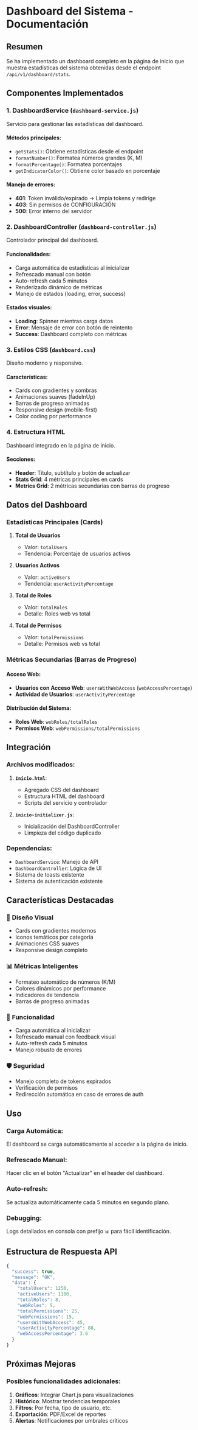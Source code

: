 # Dashboard del Sistema - Documentación

## Resumen
Se ha implementado un dashboard completo en la página de inicio que muestra estadísticas del sistema obtenidas desde el endpoint `/api/v1/dashboard/stats`.

## Componentes Implementados

### 1. **DashboardService** (`dashboard-service.js`)
Servicio para gestionar las estadísticas del dashboard.

#### Métodos principales:
- `getStats()`: Obtiene estadísticas desde el endpoint
- `formatNumber()`: Formatea números grandes (K, M)
- `formatPercentage()`: Formatea porcentajes
- `getIndicatorColor()`: Obtiene color basado en porcentaje

#### Manejo de errores:
- **401**: Token inválido/expirado → Limpia tokens y redirige
- **403**: Sin permisos de CONFIGURACIÓN
- **500**: Error interno del servidor

### 2. **DashboardController** (`dashboard-controller.js`)
Controlador principal del dashboard.

#### Funcionalidades:
- Carga automática de estadísticas al inicializar
- Refrescado manual con botón
- Auto-refresh cada 5 minutos
- Renderizado dinámico de métricas
- Manejo de estados (loading, error, success)

#### Estados visuales:
- **Loading**: Spinner mientras carga datos
- **Error**: Mensaje de error con botón de reintento
- **Success**: Dashboard completo con métricas

### 3. **Estilos CSS** (`dashboard.css`)
Diseño moderno y responsivo.

#### Características:
- Cards con gradientes y sombras
- Animaciones suaves (fadeInUp)
- Barras de progreso animadas
- Responsive design (mobile-first)
- Color coding por performance

### 4. **Estructura HTML**
Dashboard integrado en la página de inicio.

#### Secciones:
- **Header**: Título, subtítulo y botón de actualizar
- **Stats Grid**: 4 métricas principales en cards
- **Metrics Grid**: 2 métricas secundarias con barras de progreso

## Datos del Dashboard

### Estadísticas Principales (Cards)
1. **Total de Usuarios**
   - Valor: `totalUsers`
   - Tendencia: Porcentaje de usuarios activos

2. **Usuarios Activos**
   - Valor: `activeUsers`
   - Tendencia: `userActivityPercentage`

3. **Total de Roles**
   - Valor: `totalRoles`
   - Detalle: Roles web vs total

4. **Total de Permisos**
   - Valor: `totalPermissions`
   - Detalle: Permisos web vs total

### Métricas Secundarias (Barras de Progreso)

#### Acceso Web:
- **Usuarios con Acceso Web**: `usersWithWebAccess` (`webAccessPercentage`)
- **Actividad de Usuarios**: `userActivityPercentage`

#### Distribución del Sistema:
- **Roles Web**: `webRoles/totalRoles`
- **Permisos Web**: `webPermissions/totalPermissions`

## Integración

### Archivos modificados:
1. **`Inicio.html`**: 
   - Agregado CSS del dashboard
   - Estructura HTML del dashboard
   - Scripts del servicio y controlador

2. **`inicio-initializer.js`**:
   - Inicialización del DashboardController
   - Limpieza del código duplicado

### Dependencias:
- `DashboardService`: Manejo de API
- `DashboardController`: Lógica de UI
- Sistema de toasts existente
- Sistema de autenticación existente

## Características Destacadas

### 🎨 **Diseño Visual**
- Cards con gradientes modernos
- Iconos temáticos por categoría
- Animaciones CSS suaves
- Responsive design completo

### 📊 **Métricas Inteligentes**
- Formateo automático de números (K/M)
- Colores dinámicos por performance
- Indicadores de tendencia
- Barras de progreso animadas

### 🔄 **Funcionalidad**
- Carga automática al inicializar
- Refrescado manual con feedback visual
- Auto-refresh cada 5 minutos
- Manejo robusto de errores

### 🛡️ **Seguridad**
- Manejo completo de tokens expirados
- Verificación de permisos
- Redirección automática en caso de errores de auth

## Uso

### Carga Automática:
El dashboard se carga automáticamente al acceder a la página de inicio.

### Refrescado Manual:
Hacer clic en el botón "Actualizar" en el header del dashboard.

### Auto-refresh:
Se actualiza automáticamente cada 5 minutos en segundo plano.

### Debugging:
Logs detallados en consola con prefijo `📊` para fácil identificación.

## Estructura de Respuesta API

```javascript
{
  "success": true,
  "message": "OK",
  "data": {
    "totalUsers": 1250,
    "activeUsers": 1100,
    "totalRoles": 8,
    "webRoles": 5,
    "totalPermissions": 25,
    "webPermissions": 15,
    "usersWithWebAccess": 45,
    "userActivityPercentage": 88,
    "webAccessPercentage": 3.6
  }
}
```

## Próximas Mejoras

### Posibles funcionalidades adicionales:
1. **Gráficos**: Integrar Chart.js para visualizaciones
2. **Histórico**: Mostrar tendencias temporales
3. **Filtros**: Por fecha, tipo de usuario, etc.
4. **Exportación**: PDF/Excel de reportes
5. **Alertas**: Notificaciones por umbrales críticos
